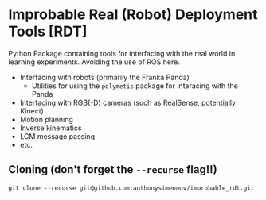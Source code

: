 # Improbable Real (Robot) Deployment Tools \[RDT\]

Python Package containing tools for interfacing with the real world in learning experiments. Avoiding the use of ROS here. 
- Interfacing with robots (primarily the Franka Panda)
    - Utilities for using the `polymetis` package for interacing with the Panda
- Interfacing with RGB(-D) cameras (such as RealSense, potentially Kinect)
- Motion planning
- Inverse kinematics
- LCM message passing
- etc. 

## Cloning (don't forget the `--recurse` flag!!)

```
git clone --recurse git@github.com:anthonysimeonov/improbable_rdt.git
```

